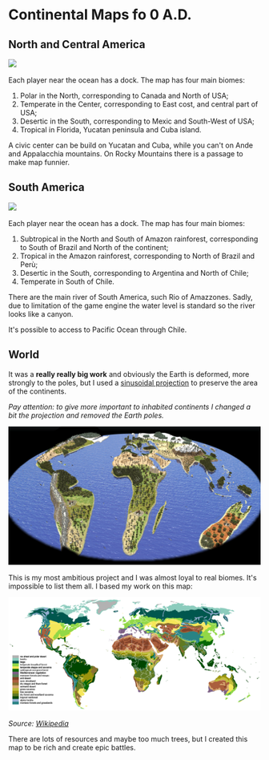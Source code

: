 # Continental Maps fo 0 A.D.

## North and Central America

![](./North%20America/screenshot0001.png)

Each player near the ocean has a dock.
The map has four main biomes:
    
1. Polar in the North, corresponding to Canada and North of USA;
2. Temperate in the Center, corresponding to East cost, and central part of USA;
3. Desertic in the South, corresponding to Mexic and South-West of USA;
4. Tropical in Florida, Yucatan peninsula and Cuba island.

A civic center can be build on Yucatan and Cuba, while you can't on Ande and Appalacchia mountains.
On Rocky Mountains there is a passage to make map funnier.


## South America

![](./South%20America/screenshot0002.png)

Each player near the ocean has a dock.
The map has four main biomes:
    
1. Subtropical in the North and South of Amazon rainforest, corresponding to South of Brazil and North of the continent;
2. Tropical in the Amazon rainforest, corresponding to North of Brazil and Perù;
3. Desertic in the South, corresponding to Argentina and North of Chile;
4. Temperate in South of Chile.

There are the main river of South America, such Rio of Amazzones. Sadly, due to limitation of the game engine the water level is standard so the river looks like a canyon.

It's possible to access to Pacific Ocean through Chile.


## World

It was a <b>really really big work</b> and obviously the Earth is deformed, more strongly to the poles, but I used a [sinusoidal projection](https://en.wikipedia.org/wiki/Sinusoidal_projection) to preserve the area of the continents. 

<i>Pay attention: to give more important to inhabited continents I changed a bit the projection and removed the Earth poles.</i>

![](./World/screenshot0021.png)

This is my most ambitious project and I was almost loyal to real biomes. It's impossible to list them all. I based my work on this map: 

![](./World/Vegetation.png)

<i> Source: [Wikipedia](https://en.wikipedia.org/wiki/Biome#/media/File:Vegetation.png) </i>

There are lots of resources and maybe too much trees, but I created this map to be rich and create epic battles.
